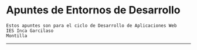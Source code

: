 # Apuntes de Entornos de Desarrollo
```
Estos apuntes son para el ciclo de Desarrollo de Aplicaciones Web
IES Inca Garcilaso
Montilla
```
---
